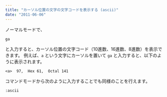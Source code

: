 ```yaml
---
title: "カーソル位置の文字の文字コードを表示する (ascii)"
date: "2011-06-06"
---
```


ノーマルモードで、

~~~
ga
~~~

と入力すると、カーソル位置の文字コード（10進数、16進数、8進数）を表示できます。
例えば、`a` という文字にカーソルを置いて `ga` と入力すると、以下のように表示されます。

~~~
<a>  97,  Hex 61,  Octal 141
~~~

コマンドモードから次のように入力することでも同様のことを行えます。

~~~
:ascii
~~~

